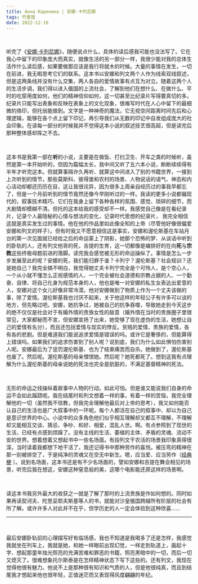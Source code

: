 ```yaml
---
title: Анна Каренина | 安娜·卡列尼娜
tags: 竹里馆
date: 2022-12-10
---
```


<br/>

听完了《[安娜·卡列尼娜](https://book.douban.com/subject/25837841/)》，随便说点什么，具体的读后感我可能也没法写了。它在我心中留下的印象庞大而真实，就像生活的另一部分一样，我很少能对我的总体生活作什么读后感，如果要做那应该是我行将就木的时候。大量的事情在发生，一切在前进，我无暇思考它们的联系。这本书以安娜和列文两个人作为线索双线叙述，但是这两条线并没有什么交集，两人各自的爱情故事有点互为对立。随着这两个人的生活步调，我们得以进入俄国的上流社会，了解到他们在想什么、在做什么、平时的吃穿用度如何，他们的精神信仰如何，这一切甚至比纪录片写得要真切的多。纪录片只能写出表象和反映在表象上的文化现象，很难写时代在人心中留下的最细微的烙印，但托翁能做到。文字是一种神奇的魔法，它无视空间距离时间先后和心理逻辑，能够在各个点上留下印记，再引导我们从无数的印记中自发组成庞大的社会印象。在读每一部分的时候我并不觉得这本小说的叙述技艺很高超，但是读完后那种整体感却挥之不去。



<br/>

这本书是我第一部在**听**的小说，主要是在做饭、打扫卫生、开车之类的时候听，虽然是第一本开始听的，但因为篇幅太长，我中间又听了五六本小说，断断续续得有半年才听完这本。但就算事隔许久再听、就算这中间进入了别的书籍世界，一接到上次听到的情节，那些莫斯科、彼得堡和农村的场景、人物说话的语气、神态和内心活动却都还历历在目，这让我很诧异，因为很多上周亲自经历过的事我早都忘了，但是一个月前听到的情节竟然还像今早刚听过的一样。我读的更多小说都偏现代的，叙事技术精巧、它们在我身上留下各种各样的氛围、感觉、琐碎的细节，而大剧情却模糊不清。但托的这本给我的感受却不一样。我感觉自己像是在看纪录片，记录个人最隐秘的心情与想法的变化，记录时代思想的纪录片， 我完全相信这就是真实发生过的事情。他在他的作品里如此像全知的上帝（尽管他好像很偏爱安娜和列文的样子）。但有时我又不愿意相信这是事实，安娜和渥伦斯基在车站月台的第一次见面就已经给之后的命运蒙上了阴影，她那个恐怖的梦、从谈话中听到的卧轨的人，还有列文他哥的死，吉提的生育，这一切都像是编排好的在向**死**与**宗教**这些终极母题前进的落脚。读完我会感觉被无形的命运操纵了。事情是怎么一步步发展至此的呢？安娜的死，我们能归罪于谁？卡列宁？渥伦斯基？社会规训？还是她自己？我完全搞不明白，我觉得她丈夫卡列宁完全是个可怜人，是个空心人，一个从小就不懂怎么正视感情的人、一个完全被社会道德和宗教占据的人、一个勤奋、自律、将自己化身为规范本身的人，他也是唯一对安娜的私生女表达出爱意的人，安娜对这个女儿好像非常冷漠。他对安娜做到了物质上作为一个丈夫该做的事，除了爱情。渥伦斯基我也讨厌不起来，关于他这样的年轻公子有许多可以谈的地方，但先略过吧。安娜，她抗争过，她被自己的抗争吞噬，导致她走到今天这步的绝不仅仅是社会对于有婚外情的贵族女性的敌意（婚外情在当时的贵族圈子里很常见，大家都秘而不宣，但安娜宣扬了出来，她受够了现在虚伪的生活，她想让自己的爱情有名分），而且还包括爱情与现实的悖反。贫贱的爱情、贵族的爱情，各有各的悲剧。但是难道我们能说追求爱情是错误的吗。或许它是奢侈的，但能算得上错误吗。如果我们的追求伤害到了别人呢？说到底，我们为什么如此惧怕伤害别人呢。安娜最后为了惩罚渥伦斯基、也为了结束痛苦而自杀。她做到了，渥伦斯基也废了。然后呢。渥伦斯基的母亲憎恨她。然后呢？她死都死了。想到这我有点理解为什么渥伦斯基的母亲说她的死法也完全是肮脏的，不满足基督精神的死法。

<br/>

无形的命运之线操纵着故事中人物的行动。如此可怕。但是谁又能说我们自身的命运不会如此蹊跷呢。我在结尾时和列文想着一样的事，有着一样的苦恼，我完全理解他的一切（虽然我不信教，但我完全理解他最后对上帝的思考），我又如何能否认自己的生活也是广大叙事中的一环呢。每个人都活在自己的叙事中、却以为自己是意识世界的中心。小说中的众多角色他们似乎相互理解却又都互不理解，不理解却又能相互交谈、猜忌、争吵、和好、相爱，混乱人世。啊。有点参照到了现世的生活，已经有点感到烦躁了。没有主线的生活、萎缩的主体、矛盾的灵魂、流动不安的世界。想着想着又想起书中一些名场面。有段列文干农活的场景我印象真得很深，当时读着我都想下地干活了，我还记得书中那种劳作的喜悦。被压弯的精神在那一刻被排空了，于是纯净的灵魂又在空无中新生。嗯，应当爱、应当劳作（[经典梗](https://book.douban.com/annotation/109677778/) ）。说到名场面，这本书还是有不少名场面的，譬如安娜和吉提在舞会相见的场景，听完后我在想这，安娜这种窒息般的美，这哪个电影能还原这样的场景啊。

<br/>

读这本书我另外最大的收获之一就是了解了那时的上流贵族是作如何想的。同时如果再读契诃夫、陀思妥耶夫斯基等人的书，就能对沙皇俄国跨越所有阶层的社会有所了解。或许许多人对此并不在乎，但学历史的人一定会体验到这种欣喜……

---

<br/>

最后安娜卧轨前的心理描写好有临场感，我也不知道是我喝多了还是怎样，我感觉我就坐在列车上，我就是她，和她一样眼前出现幻觉，一样走到轨道上，画起十字、想起那童年烛光照亮的充满苦难和罪恶的书籍，照亮黑暗中的一切，而后一切又熄灭了。很难想象托尔斯泰是在怎样精神状态下写下这些的。还有列文，我现在觉得他很有魅力。他说不上是那种很有知识和气质的人，但是他很纯真，而且到结尾我才想起来他也很年轻，正值迷茫而又表现得风度翩翩的年纪。

<br/>